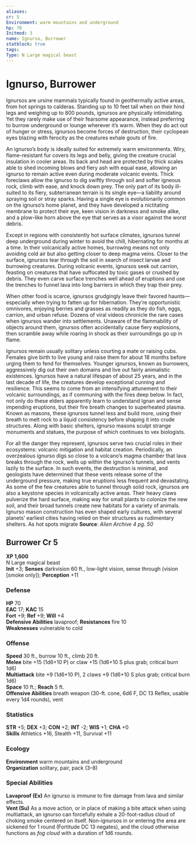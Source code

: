 ```yaml
---
aliases: 
cr: 5
Environment: warm mountains and underground
hp: 70
Initmod: 3
name: Ignurso, Burrower
statblock: true
tags: 
Type: N Large magical beast
---
```


# Ignurso, Burrower

Ignursos are ursine mammals typically found in geothermally active areas, from hot springs to calderas. Standing up to 10 feet tall when on their hind legs and weighing up to 800 pounds, ignursos are physically intimidating. Yet they rarely make use of their fearsome appearance, instead preferring to burrow underground or lounge wherever it’s warm. When they do act out of hunger or stress, ignursos become forces of destruction, their cyclopean eyes blazing with ferocity as the creatures exhale gouts of fire.

An ignurso’s body is ideally suited for extremely warm environments. Wiry, flame-resistant fur covers its legs and belly, giving the creature crucial insulation in cooler areas. Its back and head are protected by thick scales able to shed incoming blows and fiery ash with equal ease, allowing an ignurso to remain active even during moderate volcanic events. Thick foreclaws allow the ignurso to dig swiftly through soil and softer igneous rock, climb with ease, and knock down prey. The only part of its body ill-suited to its fiery, subterranean terrain is its single eye—a liability around spraying soil or stray sparks. Having a single eye is evolutionarily common on the ignurso’s home planet, and they have developed a nictitating membrane to protect their eye, keen vision in darkness and smoke alike, and a plow-like horn above the eye that serves as a visor against the worst debris.

Except in regions with consistently hot surface climates, ignursos tunnel deep underground during winter to avoid the chill, hibernating for months at a time. In their volcanically active homes, burrowing means not only avoiding cold air but also getting closer to deep magma veins. Closer to the surface, ignursos tear through the soil in search of insect larvae and burrowing creatures. During volcanic events, ignursos seek out carrion, feasting on creatures that have suffocated by toxic gases or crushed by debris. They even carve surface trenches well ahead of eruptions and use the trenches to funnel lava into long barriers in which they trap their prey.

When other food is scarce, ignursos grudgingly leave their favored haunts—especially when trying to fatten up for hibernation. They’re opportunistic omnivores, enjoying berries and grasses as readily as they do fish, eggs, carrion, and urban refuse. Dozens of viral videos chronicle the rare cases when ignursos wander into settlements. Unaware of the flammability of objects around them, ignursos often accidentally cause fiery explosions, then scramble away while roaring in shock as their surroundings go up in flame.

Ignursos remain usually solitary unless courting a mate or raising cubs. Females give birth to live young and raise them for about 18 months before urging them to fend for themselves. Younger ignursos, known as burrowers, aggressively dig out their own domains and live out fairly animalistic existences. Ignursos have a natural lifespan of about 25 years, and in the last decade of life, the creatures develop exceptional cunning and resilience. This seems to come from an intensifying attunement to their volcanic surroundings, as if communing with the fires deep below. In fact, not only do these elders apparently learn to understand Ignan and sense impending eruptions, but their fire breath changes to superheated plasma. Known as masons, these ignursos tunnel less and build more, using their breath to melt rock to a liquid consistency before shaping it into crude structures. Along with basic shelters, ignurso masons sculpt strange monuments and statues, the purpose of which continues to vex biologists.

For all the danger they represent, ignursos serve two crucial roles in their ecosystems: volcanic mitigation and habitat creation. Periodically, an overzealous ignurso digs so close to a volcano’s magma chamber that lava breaks through the rock, wells up within the ignurso’s tunnels, and vents lazily to the surface. In such events, the destruction is minimal, and geologists have determined that these vents release some of the underground pressure, making true eruptions less frequent and devastating. As some of the few creatures able to tunnel through solid rock, ignursos are also a keystone species in volcanically active areas. Their heavy claws pulverize the hard surface, making way for small plants to colonize the new soil, and their broad tunnels create new habitats for a variety of animals. Ignurso mason construction has even shaped early cultures, with several planets’ earliest cities having relied on their structures as rudimentary shelters. As hot spots migrate 
**Source**:  _Alien Archive 4 pg. 50_

## Burrower Cr 5

**XP 1,600**  
N Large magical beast  
**Init** +3; **Senses** darkvision 60 ft., low-light vision, sense through (vision \[smoke only\]); **Perception** +11  

### Defense

**HP** 70  
**EAC** 17; **KAC** 15  
**Fort** +9; **Ref** +9; **Will** +4  
**Defensive Abilities** lavaproof; **Resistances** fire 10  
**Weaknesses** vulnerable to cold

### Offense

**Speed** 30 ft., burrow 10 ft., climb 20 ft.  
**Melee** bite +15 (1d6+10 P) or claw +15 (1d6+10 S plus grab; critical burn 1d6)  
**Multiattack** bite +9 (1d6+10 P), 2 claws +9 (1d6+10 S plus grab; critical burn 1d6)  
**Space** 10 ft.; **Reach** 5 ft.  
**Offensive Abilities** breath weapon (30-ft. cone, 6d6 F, DC 13 Reflex, usable every 1d4 rounds), vent

### Statistics

**STR** +5; **DEX** +3; **CON** +2; **INT** -2; **WIS** +1; **CHA** +0  
**Skills** Athletics +16, Stealth +11, Survival +11

### Ecology

**Environment** warm mountains and underground  
**Organization** solitary, pair, pack (3–8)

### Special Abilities

**Lavaproof (Ex)** An ignurso is immune to fire damage from lava and similar effects.  
**Vent (Su)** As a move action, or in place of making a bite attack when using multiattack, an ignurso can forcefully exhale a 20-foot-radius cloud of choking smoke centered on itself. Non-ignursos in or entering the area are sickened for 1 round (Fortitude DC 13 negates), and the cloud otherwise functions as _fog cloud_ with a duration of 1d6 rounds.
